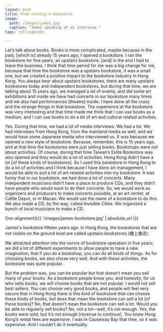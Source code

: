 ```yaml
---
layout: post
title: from running a bookstore
image:
  path: /images/james.jpg
  caption: "James speaking at an interview."
tags: rollingbooks

---
```


Let’s talk about books. Books is more complicated, maybe because in the past, [which is] already 15 years ago, I opened a bookstore. I ran the bookstore for five years, an upstairs bookstore, [and] in the end I had to leave the business. I think that time period for me was a big change for me, because that time the bookstore was a upstairs bookstore, it was a small one, but we created a positive impact to the bookstore industry in Hong Kong. You always hear about upstairs bookstores, there are many upstairs bookstores today and independent bookstores, but during that time, we are talking about 15 years ago, we managed a lot of events, and did some art exhibitions and inside we have had concerts in our bookstore many times and we also had performances [theatre] inside. I have done all the crazy and the strange things in that bookstore. The experience at the bookstore was very interesting and that time made me think that I can use books as a medium, and I can use books to do a lot of art and cultural related activities. 

Yes. During that time, we had a lot of media interviews. We had a lot. We had interviews from Hong Kong, from the mainland media as well, and we would have some Japanese media who interviewed us. It was because we opened a new style of bookstore. Because, remember, this is 15 years ago, and at that time the bookstores were just selling books. Bookshops were not about activities. Of course, during that time Taiwan’s Eslite Bookstore was also opened and they would do a lot of activities. Hong Kong didn’t have a lot [of these kinds of bookstores]. So I used this bookstore in Hong Kong to do a lot of activities and I think because I have done art management, I would be able to pull a lot of art-related activities into my bookstore. It was funny that in our bookstore, we had done a lot of concerts. Many independent musicians didn’t have a place to produce CDs, and they didn’t have people who would want to do their concerts. So, we would work as organizers and producers to make concerts possible, at an art center, at Cattle Depot, or in Macao. We would use the name of a bookstore to do this. We also made a CD, by the way, called Invisible Cities. We organized a bunch of local musicians to make a CD. 

![no-alignment]({{ '/images/james-bookstore.jpg' | absolute_url }})
  <figcaption>James's bookstore fifteen years ago. In Hong Kong, the bookstores that are not visible on the ground level are called upstairs bookstores (樓上書店).</figcaption>
  
We attracted attention into the norms of bookstore operation in five years; we did a lot of different experiments to allow people to have a new imagination, that if you do a bookshop, you can do all kinds of things. As for choosing books, we also chose very well. And with these activities, the bookstore was quite popular. 

But the problem was, you can be popular but that doesn’t mean you sell many of your books. As a bookstore people know you, and honestly, for us who sells books, we will choose books that are not popular. I would not sell best sellers. You can choose very good books, and people will feel very secure that in Hong Kong there is this kind of bookstore that can choose these kinds of books, but does that mean the bookstore can sell a lot [of these books]? No, that doesn’t mean the bookstore can sell a lot. Would you be able to regularly sell books? No, not a lot—well, it’s not enough. Yes, the books were sold, but it’s not enough [revenue to continue]. You know Hong Kong’s rental fees are expensive. I was in Causeway Bay that time, so it was expensive. And I couldn’t do it eventually.


